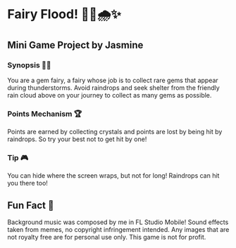 # Fairy Flood! 🧚‍♀️🌧️✨
## Mini Game Project by Jasmine

### Synopsis 🧚‍♀️
You are a gem fairy, a fairy whose job is to collect rare gems that appear during
thunderstorms. Avoid raindrops and seek shelter from the friendly rain cloud above on your
journey to collect as many gems as possible.

### Points Mechanism 🏆
Points are earned by collecting crystals and points are lost by being hit
by raindrops. So try your best not to get hit by one!

### Tip 🎮
You can hide where the screen wraps, but not for long! Raindrops can hit you there
too!

## Fun Fact 🎵
Background music was composed by me in FL Studio Mobile! Sound effects taken from memes, no copyright infringement intended. Any images that are not royalty free are for personal use only. This game is not for profit.
